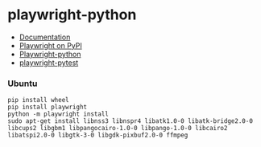 # playwright-python

- [Documentation](https://playwright.dev/)
- [Playwright on PyPI](https://pypi.org/project/playwright/)
- [Playwright-python](https://github.com/microsoft/playwright-python)
- [playwright-pytest](https://github.com/microsoft/playwright-pytest)



### Ubuntu
```shell
pip install wheel
pip install playwright
python -m playwright install
sudo apt-get install libnss3 libnspr4 libatk1.0-0 libatk-bridge2.0-0 libcups2 libgbm1 libpangocairo-1.0-0 libpango-1.0-0 libcairo2 libatspi2.0-0 libgtk-3-0 libgdk-pixbuf2.0-0 ffmpeg
```
